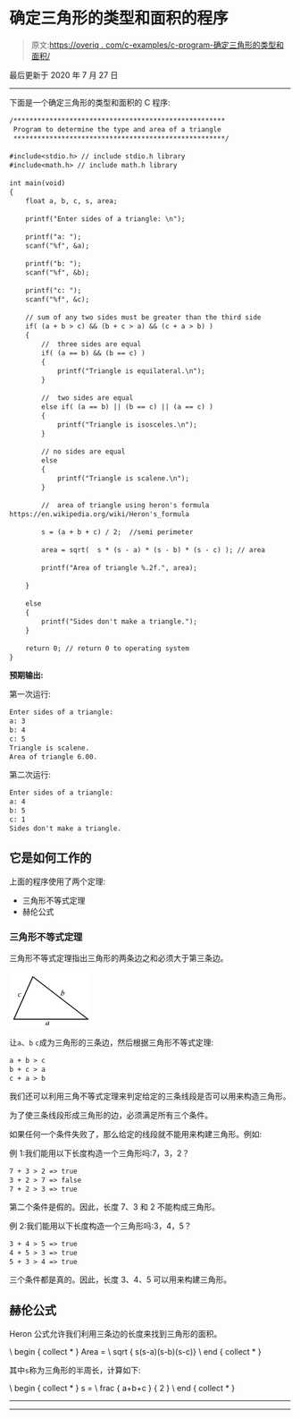 # 确定三角形的类型和面积的程序

> 原文:[https://overiq . com/c-examples/c-program-确定三角形的类型和面积/](https://overiq.com/c-examples/c-program-to-determine-the-type-and-area-of-a-triangle/)

最后更新于 2020 年 7 月 27 日

* * *

下面是一个确定三角形的类型和面积的 C 程序:

```
/*****************************************************
 Program to determine the type and area of a triangle
 *****************************************************/

#include<stdio.h> // include stdio.h library
#include<math.h> // include math.h library

int main(void)
{   
    float a, b, c, s, area;

    printf("Enter sides of a triangle: \n");

    printf("a: ");
    scanf("%f", &a);

    printf("b: ");
    scanf("%f", &b);

    printf("c: ");
    scanf("%f", &c);

    // sum of any two sides must be greater than the third side    
    if( (a + b > c) && (b + c > a) && (c + a > b) )
    {
        //  three sides are equal
        if( (a == b) && (b == c) )
        {
            printf("Triangle is equilateral.\n");
        }

        //  two sides are equal
        else if( (a == b) || (b == c) || (a == c) )
        {
            printf("Triangle is isosceles.\n");
        }

        // no sides are equal
        else
        {
            printf("Triangle is scalene.\n");
        }

        //  area of triangle using heron's formula https://en.wikipedia.org/wiki/Heron's_formula

        s = (a + b + c) / 2;  //semi perimeter

        area = sqrt(  s * (s - a) * (s - b) * (s - c) ); // area

        printf("Area of triangle %.2f.", area);

    }

    else
    {
        printf("Sides don't make a triangle.");
    }

    return 0; // return 0 to operating system
}

```

**预期输出:**

第一次运行:

```
Enter sides of a triangle: 
a: 3
b: 4
c: 5
Triangle is scalene.
Area of triangle 6.00.

```

第二次运行:

```
Enter sides of a triangle: 
a: 4
b: 5
c: 1
Sides don't make a triangle.

```

## 它是如何工作的

上面的程序使用了两个定理:

*   三角形不等式定理
*   赫伦公式

### 三角形不等式定理

三角形不等式定理指出三角形的两条边之和必须大于第三条边。

![](img/2f3eccc29f9d6035c35b6d2e5cb93a4f.png)

让`a`、`b` `c`成为三角形的三条边，然后根据三角形不等式定理:

```
a + b > c
b + c > a
c + a > b

```

我们还可以利用三角不等式定理来判定给定的三条线段是否可以用来构造三角形。

为了使三条线段形成三角形的边，必须满足所有三个条件。

如果任何一个条件失败了，那么给定的线段就不能用来构建三角形。例如:

例 1:我们能用以下长度构造一个三角形吗:7，3，2？

```
7 + 3 > 2 => true 
3 + 2 > 7 => false
7 + 2 > 3 => true

```

第二个条件是假的。因此，长度 7、3 和 2 不能构成三角形。

例 2:我们能用以下长度构造一个三角形吗:3，4，5？

```
3 + 4 > 5 => true  
4 + 5 > 3 => true
5 + 3 > 4 => true

```

三个条件都是真的。因此，长度 3、4、5 可以用来构建三角形。

## 赫伦公式

Heron 公式允许我们利用三条边的长度来找到三角形的面积。

\ begin { collect * }
Area = \ sqrt { s(s-a)(s-b)(s-c)}
\ end { collect * }

其中`s`称为三角形的半周长，计算如下:

\ begin { collect * }
s = \ frac { a+b+c } { 2 }
\ end { collect * }

* * *

* * *